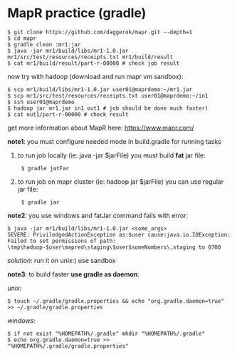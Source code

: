 MapR practice (gradle)
======================
    $ git clone https://github.com/daggerok/mapr.git --depth=1
    $ cd mapr
    $ gradle clean :mr1:jar
    $ java -jar mr1/build/libs/mr1-1.0.jar mr1/src/test/resources/receipts.txt mr1/build/result
    $ cat mr1/build/result/part-r-00000 # check job result
    
now try with hadoop (download and run mapr vm sandbox):

    $ scp mr1/build/libs/mr1-1.0.jar user01@maprdemo:~/mr1.jar
    $ scp mr1/src/test/resources/receipts.txt user01@maprdemo:~/in1
    $ ssh user01@maprdemo
    $ hadoop jar mr1.jar in1 out1 # job should be done much faster)
    $ cat out1/part-r-00000 # check result

get more information about MapR here: https://www.mapr.com/

**note1**: you must configure needed mode in build.gradle for running tasks

1. to run job locally (ie: java -jar $jarFile) you must build **fat** jar file:

        $ gradle jatFar

2. to run job on mapr cluster (ie: hadoop jar $jarFile) you can use regular jar file:

        $ gradle jar
    
**note2**: you use windows and fatJar command fails with error:
    
    $ java -jar mr1/build/libs/mr1-1.0.jar <some_args>
    SEVERE: PriviledgedActionException as:$user cause:java.io.IOException: 
    Failed to set permissions of path: \tmp\hadoop-$user\mapred\staging\$user$someNumbers\.staging to 0700

*solution*: run it on unix:) use sandbox

**note3**: to build faster **use gradle as daemon**:

*unix:*

    $ touch ~/.gradle/gradle.properties && echo "org.gradle.daemon=true" >> ~/.gradle/gradle.properties

*windows:*

    $ if not exist "%HOMEPATH%/.gradle" mkdir "%HOMEPATH%/.gradle"
    $ echo org.gradle.daemon=true >> "%HOMEPATH%/.gradle/gradle.properties"
